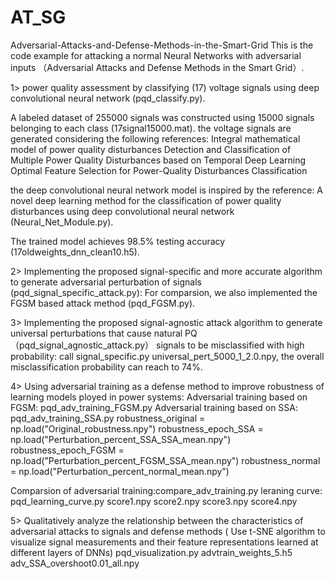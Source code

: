 # AT_SG
 Adversarial-Attacks-and-Defense-Methods-in-the-Smart-Grid
This is the code example for attacking a normal Neural Networks with adversarial inputs （Adversarial Attacks and Defense Methods in the Smart Grid）. 

1> power quality assessment by classifying (17) voltage signals using deep convolutional neural network (pqd_classify.py).

A labeled dataset of 255000 signals was constructed using 15000 signals belonging to each class (17signal15000.mat).
the voltage signals are generated considering the following references:
Integral mathematical model of power quality disturbances
Detection and Classification of Multiple Power Quality Disturbances based on Temporal Deep Learning
Optimal Feature Selection for Power-Quality Disturbances Classification

the deep convolutional neural network model is inspired by the reference:
A novel deep learning method for the classification of power quality disturbances using deep convolutional neural network (Neural_Net_Module.py).

The trained model achieves 98.5% testing accuracy (17oldweights_dnn_clean10.h5).

2> Implementing the proposed signal-specific and more accurate algorithm to generate adversarial perturbation of signals (pqd_signal_specific_attack.py):
For comparsion, we also implemented the FGSM based attack method (pqd_FGSM.py).


3> Implementing the proposed signal-agnostic attack algorithm to generate universal perturbations that cause natural PQ（pqd_signal_agnostic_attack.py）
signals to be misclassified with high probability:
call signal_specific.py
universal_pert_5000_1_2.0.npy,  the overall misclassification probability can reach to 74%.


4> Using adversarial training as a defense method to improve robustness of learning models ployed in power systems:
Adversarial training based on FGSM: pqd_adv_training_FGSM.py
Adversarial training based on SSA: pqd_adv_training_SSA.py
robustness_original = np.load("Original_robustness.npy")
robustness_epoch_SSA = np.load("Perturbation_percent_SSA_SSA_mean.npy")
robustness_epoch_FGSM = np.load("Perturbation_percent_FGSM_SSA_mean.npy")
robustness_normal = np.load("Perturbation_percent_normal_mean.npy")

Comparsion of adversarial training:compare_adv_training.py
leraning curve: pqd_learning_curve.py
score1.npy
score2.npy
score3.npy
score4.npy



5> Qualitatively analyze the relationship between the characteristics of adversarial attacks to signals and defense methods 
( Use t-SNE algorithm  to visualize signal measurements and their feature representations learned at different layers of DNNs)
pqd_visualization.py
advtrain_weights_5.h5
adv_SSA_overshoot0.01_all.npy




